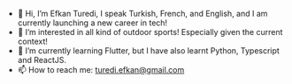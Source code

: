 - 👋 Hi, I’m Efkan Turedi, I speak Turkish, French, and English, and I am currently launching a new career in tech!
- 👀 I’m interested in all kind of outdoor sports! Especially given the current context!
- 🌱 I’m currently learning Flutter, but I have also learnt Python, Typescript and ReactJS.
- 📫 How to reach me: turedi.efkan@gmail.com 

<!---
EfkTur/EfkTur is a ✨ special ✨ repository because its `README.md` (this file) appears on your GitHub profile.
You can click the Preview link to take a look at your changes.
--->
